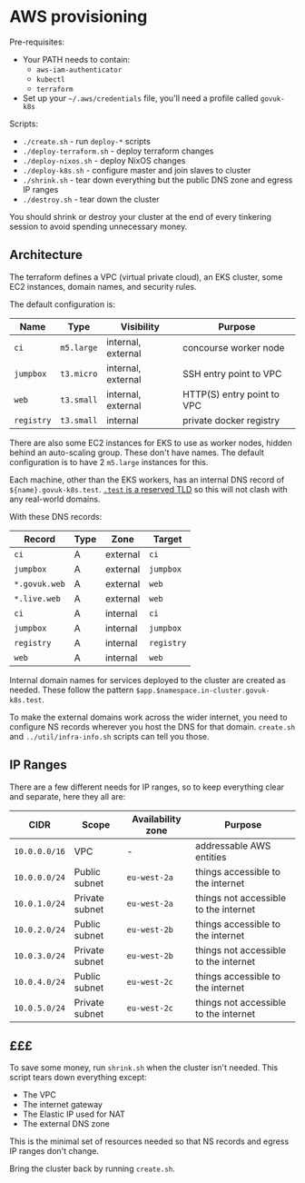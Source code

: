 AWS provisioning
================

Pre-requisites:

- Your PATH needs to contain:
  - `aws-iam-authenticator`
  - `kubectl`
  - `terraform`
- Set up your `~/.aws/credentials` file, you'll need a profile called `govuk-k8s`

Scripts:

- `./create.sh` - run `deploy-*` scripts
- `./deploy-terraform.sh` - deploy terraform changes
- `./deploy-nixos.sh` - deploy NixOS changes
- `./deploy-k8s.sh` - configure master and join slaves to cluster
- `./shrink.sh` - tear down everything but the public DNS zone and egress IP ranges
- `./destroy.sh` - tear down the cluster

You should shrink or destroy your cluster at the end of every
tinkering session to avoid spending unnecessary money.


Architecture
------------

The terraform defines a VPC (virtual private cloud), an EKS cluster,
some EC2 instances, domain names, and security rules.

The default configuration is:

| Name          | Type       | Visibility         | Purpose                    |
| ------------- | ---------- | ------------------ | -------------------------- |
| `ci`          | `m5.large` | internal, external | concourse worker node      |
| `jumpbox`     | `t3.micro` | internal, external | SSH entry point to VPC     |
| `web`         | `t3.small` | internal, external | HTTP(S) entry point to VPC |
| `registry`    | `t3.small` | internal           | private docker registry    |

There are also some EC2 instances for EKS to use as worker nodes,
hidden behind an auto-scaling group.  These don't have names.  The
default configuration is to have 2 `m5.large` instances for this.

Each machine, other than the EKS workers, has an internal DNS record
of `${name}.govuk-k8s.test`.  [`.test` is a reserved TLD][] so this
will not clash with any real-world domains.

[`.test` is a reserved TLD]: https://tools.ietf.org/html/rfc2606

With these DNS records:

| Record             | Type | Zone     | Target         |
| ------------------ | ---- | -------- | -------------- |
| `ci`               | A    | external | `ci`           |
| `jumpbox`          | A    | external | `jumpbox`      |
| `*.govuk.web`      | A    | external | `web`          |
| `*.live.web`       | A    | external | `web`          |
| `ci`               | A    | internal | `ci`           |
| `jumpbox`          | A    | internal | `jumpbox`      |
| `registry`         | A    | internal | `registry`     |
| `web`              | A    | internal | `web`          |

Internal domain names for services deployed to the cluster are created
as needed.  These follow the pattern
`$app.$namespace.in-cluster.govuk-k8s.test`.

To make the external domains work across the wider internet, you need
to configure NS records wherever you host the DNS for that domain.
`create.sh` and `../util/infra-info.sh` scripts can tell you those.


IP Ranges
---------

There are a few different needs for IP ranges, so to keep everything
clear and separate, here they all are:

| CIDR          | Scope          | Availability zone | Purpose                               |
| ------------- | -------------- | ----------------- | ------------------------------------- |
| `10.0.0.0/16` | VPC            | -                 | addressable AWS entities              |
| `10.0.0.0/24` | Public subnet  | `eu-west-2a`      | things accessible to the internet     |
| `10.0.1.0/24` | Private subnet | `eu-west-2a`      | things not accessible to the internet |
| `10.0.2.0/24` | Public subnet  | `eu-west-2b`      | things accessible to the internet     |
| `10.0.3.0/24` | Private subnet | `eu-west-2b`      | things not accessible to the internet |
| `10.0.4.0/24` | Public subnet  | `eu-west-2c`      | things accessible to the internet     |
| `10.0.5.0/24` | Private subnet | `eu-west-2c`      | things not accessible to the internet |


£££
---

To save some money, run `shrink.sh` when the cluster isn't needed.
This script tears down everything except:

- The VPC
- The internet gateway
- The Elastic IP used for NAT
- The external DNS zone

This is the minimal set of resources needed so that NS records and
egress IP ranges don't change.

Bring the cluster back by running `create.sh`.
